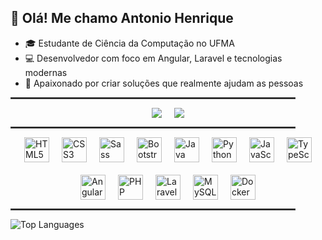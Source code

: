 ## 👋 Olá!  Me chamo Antonio Henrique

* 🎓 Estudante de Ciência da Computação no UFMA  
* 💻 Desenvolvedor com foco em Angular, Laravel e tecnologias modernas  
* 🚀 Apaixonado por criar soluções que realmente ajudam as pessoas  

<hr style="border: 0.5px solid #444; width: 90%;">

<div style="display: flex; flex-wrap: wrap; gap: 20px; justify-content: center; align-items: center;">
   <a href="https://www.linkedin.com/in/antonio-henrrique" target="_blank"><img src="https://img.shields.io/badge/LinkedIn-0077B5?style=for-the-badge&logo=linkedin&logoColor=white"></a>
  <a href="mailto:antonio.henrique.costa82@gmail.com" target="_blank"><img src="https://img.shields.io/badge/Gmail-D14836?style=for-the-badge&logo=gmail&logoColor=white"></a>

</div>

<hr style="border: 0.5px solid #444; width: 90%;">

<div style="display: flex; flex-wrap: wrap; gap: 20px; justify-content: center; align-items: center;">
  <img alt="HTML5" height="40" src="https://cdn.jsdelivr.net/gh/devicons/devicon@latest/icons/html5/html5-plain.svg" />
  <img alt="CSS3" height="40" src="https://cdn.jsdelivr.net/gh/devicons/devicon@latest/icons/css3/css3-original.svg" />
  <img alt="Sass" height="40" src="https://cdn.jsdelivr.net/gh/devicons/devicon@latest/icons/sass/sass-original.svg" />
  <img alt="Bootstrap" height="40" src="https://cdn.jsdelivr.net/gh/devicons/devicon@latest/icons/bootstrap/bootstrap-original.svg" />
  <img alt="Java" height="40" src="https://cdn.jsdelivr.net/gh/devicons/devicon@latest/icons/java/java-original.svg" />
  <img alt="Python" height="40" src="https://cdn.jsdelivr.net/gh/devicons/devicon@latest/icons/python/python-original.svg" />
  <img alt="JavaScript" height="40" src="https://cdn.jsdelivr.net/gh/devicons/devicon@latest/icons/javascript/javascript-plain.svg" />
  <img alt="TypeScript" height="40" src="https://cdn.jsdelivr.net/gh/devicons/devicon@latest/icons/typescript/typescript-plain.svg" />
  <img alt="Angular" height="40" src="https://cdn.jsdelivr.net/gh/devicons/devicon@latest/icons/angular/angular-original.svg" />
  <img alt="PHP" height="40" src="https://cdn.jsdelivr.net/gh/devicons/devicon@latest/icons/php/php-original.svg" />
  <img alt="Laravel" height="40" src="https://cdn.jsdelivr.net/gh/devicons/devicon@latest/icons/laravel/laravel-original.svg" />
  <img alt="MySQL" height="40" src="https://cdn.jsdelivr.net/gh/devicons/devicon@latest/icons/mysql/mysql-original.svg" />
  <img alt="Docker" height="40" src="https://cdn.jsdelivr.net/gh/devicons/devicon@latest/icons/docker/docker-original.svg" />
</div>

<hr style="border: 0.5px solid #444; width: 90%;">

<img alt="Top Languages" src="https://github-readme-stats.vercel.app/api/top-langs/?username=henriquef9&layout=compact&hide_border=false&bg_color=00000000&langs_count=8&title_color=ffffff&text_color=ffffff" />





